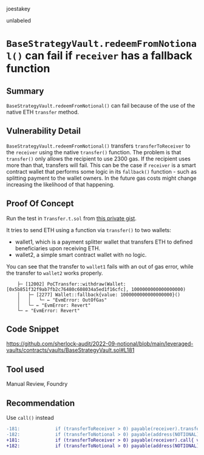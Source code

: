 joestakey

unlabeled

# `BaseStrategyVault.redeemFromNotional()` can fail if `receiver` has a fallback function

## Summary
`BaseStrategyVault.redeemFromNotional()` can fail because of the use of the native ETH `transfer` method.

## Vulnerability Detail
`BaseStrategyVault.redeemFromNotional()` transfers `transferToReceiver` to the `receiver` using the native `transfer()` function. The problem is that `transfer()` only allows the recipient to use 2300 gas. If the recipient uses more than that, transfers will fail. This can be the case if `receiver` is a smart contract wallet that performs some logic in its `fallback()` function - such as splitting payment to the wallet owners.
In the future gas costs might change increasing the likelihood of that happening.

## Proof Of Concept

Run the test in `Transfer.t.sol` from [this private gist](https://gist.github.com/joestakey/6999f4d4995e162ee903f6d9efeb58b9).

It tries to send ETH using a function via `transfer()` to two wallets:
- wallet1, which is a payment splitter wallet that transfers ETH to defined beneficiaries upon receiving ETH.
- wallet2, a simple smart contract wallet with no logic.

You can see that the transfer to `wallet1` fails with an out of gas error, while the transfer to `wallet2` works properly.

```
    ├─ [12002] PoCTransfer::withdraw(Wallet: [0x5b851f32f9ab7fb2c76480c608034a5ed1f16cfc], 1000000000000000000) 
    │   ├─ [2277] Wallet::fallback{value: 1000000000000000000}() 
    │   │   └─ ← "EvmError: OutOfGas"
    │   └─ ← "EvmError: Revert"
    └─ ← "EvmError: Revert"
```

## Code Snippet
https://github.com/sherlock-audit/2022-09-notional/blob/main/leveraged-vaults/contracts/vaults/BaseStrategyVault.sol#L181

## Tool used
Manual Review, Foundry

## Recommendation
Use `call()` instead

```diff
-181:             if (transferToReceiver > 0) payable(receiver).transfer(transferToReceiver);
-182:             if (transferToNotional > 0) payable(address(NOTIONAL)).transfer(transferToNotional);
+181:             if (transferToReceiver > 0) payable(receiver).call{ value: transferToReceiver}(new bytes(0));
+182:             if (transferToNotional > 0) payable(address(NOTIONAL)).call{ value: transferToNotional}(new bytes(0));
```